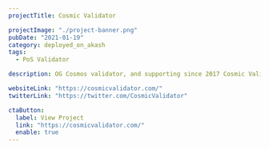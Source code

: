 ```yaml
---
projectTitle: Cosmic Validator

projectImage: "./project-banner.png"
pubDate: "2021-01-19"
category: deployed_on_akash
tags:
  - PoS Validator

description: OG Cosmos validator, and supporting since 2017 Cosmic Validator hosts their homepage on Akash

websiteLink: "https://cosmicvalidator.com/"
twitterLink: "https://twitter.com/CosmicValidator"

ctaButton:
  label: View Project
  link: "https://cosmicvalidator.com/"
  enable: true
---
```

